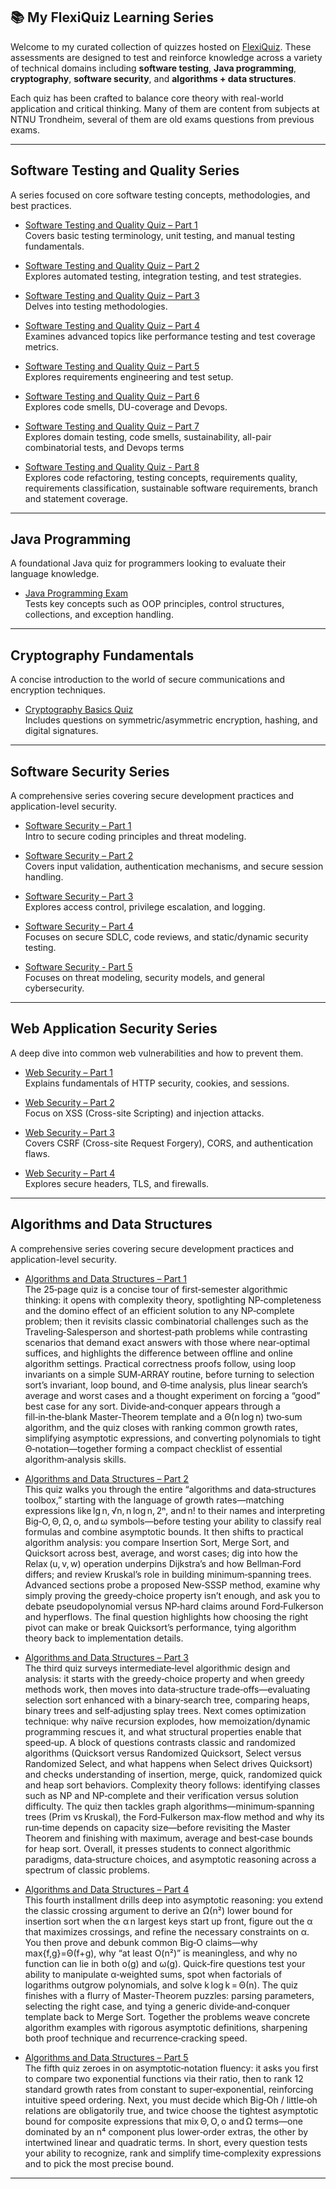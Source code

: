 ## 📚 My FlexiQuiz Learning Series

Welcome to my curated collection of quizzes hosted on [FlexiQuiz](https://www.flexiquiz.com). These assessments are designed to test and reinforce knowledge across a variety of technical domains including **software testing**, **Java programming**, **cryptography**,  **software security**, and **algorithms + data structures**.

Each quiz has been crafted to balance core theory with real-world application and critical thinking. Many of them are content from subjects at NTNU Trondheim, several of them are old exams questions from previous exams.

---

## Software Testing and Quality Series

A series focused on core software testing concepts, methodologies, and best practices.

- [Software Testing and Quality Quiz – Part 1](https://www.flexiquiz.com/SC/N/SoftwareTesting1)  
  Covers basic testing terminology, unit testing, and manual testing fundamentals.

- [Software Testing and Quality Quiz – Part 2](https://www.flexiquiz.com/SC/N/SoftwareTesting2)  
  Explores automated testing, integration testing, and test strategies.

- [Software Testing and Quality Quiz – Part 3](https://www.flexiquiz.com/SC/N/SoftwareTesting3)  
  Delves into testing methodologies.

- [Software Testing and Quality Quiz – Part 4](https://www.flexiquiz.com/SC/N/SoftwareTesting4)  
  Examines advanced topics like performance testing and test coverage metrics.

- [Software Testing and Quality Quiz – Part 5](https://www.flexiquiz.com/SC/N/SoftwareTesting5) \
  Explores requirements engineering and test setup.

- [Software Testing and Quality Quiz – Part 6](https://www.flexiquiz.com/SC/N/SoftwareTesting6) \
  Explores code smells, DU-coverage and Devops.

- [Software Testing and Quality Quiz – Part 7](https://www.flexiquiz.com/SC/N/SoftwareTesting7) \
  Explores domain testing, code smells, sustainability, all-pair combinatorial tests, and Devops terms

- [Software Testing and Quality Quiz - Part 8](https://www.flexiquiz.com/SC/N/SoftwareTesting8) \
  Explores code refactoring, testing concepts, requirements quality, requirements classification, sustainable software requirements, branch and statement coverage.

---

## Java Programming

A foundational Java quiz for programmers looking to evaluate their language knowledge.

- [Java Programming Exam](https://www.flexiquiz.com/SC/N/JavaExam1)  
  Tests key concepts such as OOP principles, control structures, collections, and exception handling.

---

## Cryptography Fundamentals

A concise introduction to the world of secure communications and encryption techniques.

- [Cryptography Basics Quiz](https://www.flexiquiz.com/SC/N/Cryptography1)  
  Includes questions on symmetric/asymmetric encryption, hashing, and digital signatures.

---

## Software Security Series

A comprehensive series covering secure development practices and application-level security.

- [Software Security – Part 1](https://www.flexiquiz.com/SC/N/SoftwareSecurityPart1)  
  Intro to secure coding principles and threat modeling.

- [Software Security – Part 2](https://www.flexiquiz.com/SC/N/SoftwareSecurityPart2)  
  Covers input validation, authentication mechanisms, and secure session handling.

- [Software Security – Part 3](https://www.flexiquiz.com/SC/N/SoftwareSecurityPart3)  
  Explores access control, privilege escalation, and logging.

- [Software Security – Part 4](https://www.flexiquiz.com/SC/N/SoftwareSecurityPart4)  
  Focuses on secure SDLC, code reviews, and static/dynamic security testing.

- [Software Security - Part 5](https://www.flexiquiz.com/SC/N/SoftwareSecurityPart5) \
  Focuses on threat modeling, security models, and general cybersecurity.

---

## Web Application Security Series

A deep dive into common web vulnerabilities and how to prevent them.

- [Web Security – Part 1](https://www.flexiquiz.com/SC/N/WebSecPart1)  
  Explains fundamentals of HTTP security, cookies, and sessions.

- [Web Security – Part 2](https://www.flexiquiz.com/SC/N/WebSecPart2)  
  Focus on XSS (Cross-site Scripting) and injection attacks.

- [Web Security – Part 3](https://www.flexiquiz.com/SC/N/WebSecPart3)  
  Covers CSRF (Cross-site Request Forgery), CORS, and authentication flaws.

- [Web Security – Part 4](https://www.flexiquiz.com/SC/N/WebSecPart4)  
  Explores secure headers, TLS, and firewalls.

---

## Algorithms and Data Structures

A comprehensive series covering secure development practices and application-level security.

- [Algorithms and Data Structures – Part 1](https://www.flexiquiz.com/SC/N/Algdat1)  
  The 25‑page quiz is a concise tour of first‑semester algorithmic thinking: it opens with complexity theory, spotlighting NP‑completeness and the domino effect of an efficient solution to any NP‑complete problem; then it revisits classic combinatorial challenges such as the Traveling‑Salesperson and shortest‑path problems while contrasting scenarios that demand exact answers with those where near‑optimal suffices, and highlights the difference between offline and online algorithm settings. Practical correctness proofs follow, using loop invariants on a simple SUM‑ARRAY routine, before turning to selection sort’s invariant, loop bound, and Θ‑time analysis, plus linear search’s average and worst cases and a thought experiment on forcing a “good” best case for any sort. Divide‑and‑conquer appears through a fill‑in‑the‑blank Master‑Theorem template and a Θ(n log n) two‑sum algorithm, and the quiz closes with ranking common growth rates, simplifying asymptotic expressions, and converting polynomials to tight Θ‑notation—together forming a compact checklist of essential algorithm‑analysis skills.
  
- [Algorithms and Data Structures – Part 2](https://www.flexiquiz.com/SC/N/Algdat2)  
  This quiz walks you through the entire “algorithms and data‑structures toolbox,” starting with the language of growth rates—matching expressions like lg n, √n, n log n, 2ⁿ, and n! to their names and interpreting Big‑O, Θ, Ω, o, and ω symbols—before testing your ability to classify real formulas and combine asymptotic bounds. It then shifts to practical algorithm analysis: you compare Insertion Sort, Merge Sort, and Quicksort across best, average, and worst cases; dig into how the Relax (u, v, w) operation underpins Dijkstra’s and how Bellman‑Ford differs; and review Kruskal’s role in building minimum‑spanning trees. Advanced sections probe a proposed New‑SSSP method, examine why simply proving the greedy‑choice property isn’t enough, and ask you to debate pseudopolynomial versus NP‑hard claims around Ford‑Fulkerson and hyperflows. The final question highlights how choosing the right pivot can make or break Quicksort’s performance, tying algorithm theory back to implementation details.

- [Algorithms and Data Structures – Part 3](https://www.flexiquiz.com/SC/N/Algdat3)  
  The third quiz surveys intermediate‑level algorithmic design and analysis: it starts with the greedy‑choice property and when greedy methods work, then moves into data‑structure trade‑offs—evaluating selection sort enhanced with a binary‑search tree, comparing heaps, binary trees and self‑adjusting splay trees. Next comes optimization technique: why naïve recursion explodes, how memoization/dynamic programming rescues it, and what structural properties enable that speed‑up. A block of questions contrasts classic and randomized algorithms (Quicksort versus Randomized Quicksort, Select versus Randomized Select, and what happens when Select drives Quicksort) and checks understanding of insertion, merge, quick, randomized quick and heap sort behaviors. Complexity theory follows: identifying classes such as NP and NP‑complete and their verification versus solution difficulty. The quiz then tackles graph algorithms—minimum‑spanning trees (Prim vs Kruskal), the Ford‑Fulkerson max‑flow method and why its run‑time depends on capacity size—before revisiting the Master Theorem and finishing with maximum, average and best‑case bounds for heap sort. Overall, it presses students to connect algorithmic paradigms, data‑structure choices, and asymptotic reasoning across a spectrum of classic problems.

- [Algorithms and Data Structures – Part 4](https://www.flexiquiz.com/SC/N/Algdat4)  
  This fourth installment drills deep into asymptotic reasoning: you extend the classic crossing argument to derive an Ω(n²) lower bound for insertion sort when the α n largest keys start up front, figure out the α that maximizes crossings, and refine the necessary constraints on α. You then prove and debunk common Big‑O claims—why max{f,g}=Θ(f+g), why “at least O(n²)” is meaningless, and why no function can lie in both o(g) and ω(g). Quick‑fire questions test your ability to manipulate α‑weighted sums, spot when factorials of logarithms outgrow polynomials, and solve k log k = Θ(n). The quiz finishes with a flurry of Master‑Theorem puzzles: parsing parameters, selecting the right case, and tying a generic divide‑and‑conquer template back to Merge Sort. Together the problems weave concrete algorithm examples with rigorous asymptotic definitions, sharpening both proof technique and recurrence‑cracking speed.

- [Algorithms and Data Structures – Part 5](https://www.flexiquiz.com/SC/N/Algdat5)  
The fifth quiz zeroes in on asymptotic‑notation fluency: it asks you first to compare two exponential functions via their ratio, then to rank 12 standard growth rates from constant to super‑exponential, reinforcing intuitive speed ordering. Next, you must decide which Big‑Oh / little‑oh relations are obligatorily true, and twice choose the tightest asymptotic bound for composite expressions that mix Θ, O, o and Ω terms—one dominated by an n⁴ component plus lower‑order extras, the other by intertwined linear and quadratic terms. In short, every question tests your ability to recognize, rank and simplify time‑complexity expressions and to pick the most precise bound.

---
